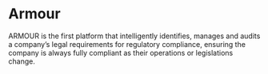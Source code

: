 # Armour
 ARMOUR is the first platform that intelligently identifies, manages and audits a company’s legal requirements for regulatory compliance, ensuring the company is always fully compliant as their operations or legislations change. 
